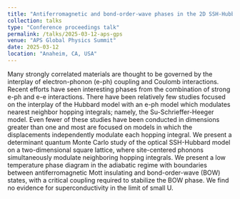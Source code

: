 ```yaml
---
title: "Antiferromagnetic and bond‑order‑wave phases in the 2D SSH‑Hubbard model"
collection: talks
type: "Conference proceedings talk"
permalink: /talks/2025-03-12-aps-gps
venue: "APS Global Physics Summit"
date: 2025-03-12
location: "Anaheim, CA, USA"
---
```


Many strongly correlated materials are thought to be governed by the interplay of electron-phonon (e-ph) coupling and Coulomb interactions. Recent efforts have seen interesting phases from the combination of strong e-ph and e-e interactions. There have been relatively few studies focused on the interplay of the Hubbard model with an e-ph model which modulates nearest neighbor hopping integrals; namely, the Su-Schrieffer-Heeger model. Even fewer of these studies have been conducted in dimensions greater than one and most are focused on models in which the displacements independently modulate each hopping integral. We present a determinant quantum Monte Carlo study of the optical SSH-Hubbard model on a two-dimensional square lattice, where site-centered phonons simultaneously modulate neighboring hopping integrals. We present a low temperature phase diagram in the adiabatic regime with boundaries between antiferromagnetic Mott insulating and bond-order-wave (BOW) states, with a critical coupling required to stabilize the BOW phase. We find no evidence for superconductivity in the limit of small U.
